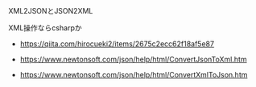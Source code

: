 XML2JSONとJSON2XML

XML操作ならcsharpか

- https://qiita.com/hirocueki2/items/2675c2ecc62f18af5e87

- https://www.newtonsoft.com/json/help/html/ConvertJsonToXml.htm

- https://www.newtonsoft.com/json/help/html/ConvertXmlToJson.htm
